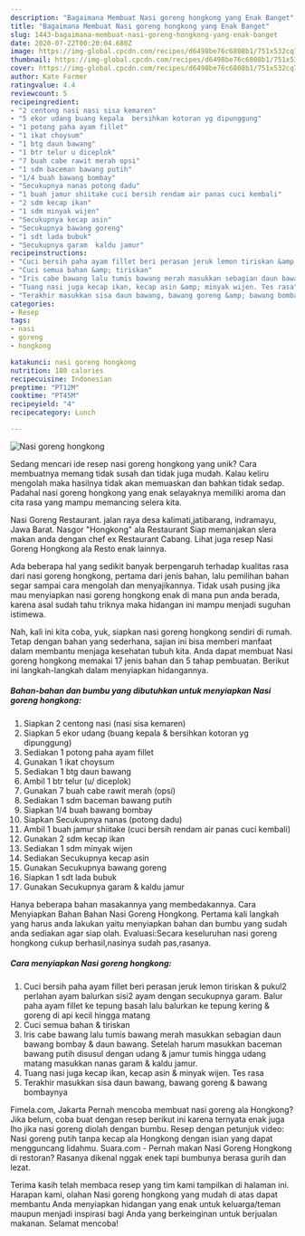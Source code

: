 ```yaml
---
description: "Bagaimana Membuat Nasi goreng hongkong yang Enak Banget"
title: "Bagaimana Membuat Nasi goreng hongkong yang Enak Banget"
slug: 1443-bagaimana-membuat-nasi-goreng-hongkong-yang-enak-banget
date: 2020-07-22T00:20:04.680Z
image: https://img-global.cpcdn.com/recipes/d6498be76c6808b1/751x532cq70/nasi-goreng-hongkong-foto-resep-utama.jpg
thumbnail: https://img-global.cpcdn.com/recipes/d6498be76c6808b1/751x532cq70/nasi-goreng-hongkong-foto-resep-utama.jpg
cover: https://img-global.cpcdn.com/recipes/d6498be76c6808b1/751x532cq70/nasi-goreng-hongkong-foto-resep-utama.jpg
author: Kate Farmer
ratingvalue: 4.4
reviewcount: 5
recipeingredient:
- "2 centong nasi nasi sisa kemaren"
- "5 ekor udang buang kepala  bersihkan kotoran yg dipunggung"
- "1 potong paha ayam fillet"
- "1 ikat choysum"
- "1 btg daun bawang"
- "1 btr telur u diceplok"
- "7 buah cabe rawit merah opsi"
- "1 sdm baceman bawang putih"
- "1/4 buah bawang bombay"
- "Secukupnya nanas potong dadu"
- "1 buah jamur shiitake cuci bersih rendam air panas cuci kembali"
- "2 sdm kecap ikan"
- "1 sdm minyak wijen"
- "Secukupnya kecap asin"
- "Secukupnya bawang goreng"
- "1 sdt lada bubuk"
- "Secukupnya garam  kaldu jamur"
recipeinstructions:
- "Cuci bersih paha ayam fillet beri perasan jeruk lemon tiriskan &amp; pukul2 perlahan ayam balurkan sisi2 ayam dengan secukupnya garam. Balur paha ayam fillet ke tepung basah lalu balurkan ke tepung kering &amp; goreng di api kecil hingga matang"
- "Cuci semua bahan &amp; tiriskan"
- "Iris cabe bawang lalu tumis bawang merah masukkan sebagian daun bawang bombay &amp; daun bawang. Setelah harum masukkan baceman bawang putih disusul dengan udang &amp; jamur tumis hingga udang matang masukkan nanas garam &amp; kaldu jamur."
- "Tuang nasi juga kecap ikan, kecap asin &amp; minyak wijen. Tes rasa"
- "Terakhir masukkan sisa daun bawang, bawang goreng &amp; bawang bombaynya"
categories:
- Resep
tags:
- nasi
- goreng
- hongkong

katakunci: nasi goreng hongkong 
nutrition: 180 calories
recipecuisine: Indonesian
preptime: "PT12M"
cooktime: "PT45M"
recipeyield: "4"
recipecategory: Lunch

---
```



![Nasi goreng hongkong](https://img-global.cpcdn.com/recipes/d6498be76c6808b1/751x532cq70/nasi-goreng-hongkong-foto-resep-utama.jpg)

Sedang mencari ide resep nasi goreng hongkong yang unik? Cara membuatnya memang tidak susah dan tidak juga mudah. Kalau keliru mengolah maka hasilnya tidak akan memuaskan dan bahkan tidak sedap. Padahal nasi goreng hongkong yang enak selayaknya memiliki aroma dan cita rasa yang mampu memancing selera kita.

Nasi Goreng Restaurant. jalan raya desa kalimati,jatibarang, indramayu, Jawa Barat. Nasgor &#34;Hongkong&#34; ala Restaurant Siap memanjakan slera makan anda dengan chef ex Restaurant Cabang. Lihat juga resep Nasi Goreng Hongkong ala Resto enak lainnya.

Ada beberapa hal yang sedikit banyak berpengaruh terhadap kualitas rasa dari nasi goreng hongkong, pertama dari jenis bahan, lalu pemilihan bahan segar sampai cara mengolah dan menyajikannya. Tidak usah pusing jika mau menyiapkan nasi goreng hongkong enak di mana pun anda berada, karena asal sudah tahu triknya maka hidangan ini mampu menjadi suguhan istimewa.


Nah, kali ini kita coba, yuk, siapkan nasi goreng hongkong sendiri di rumah. Tetap dengan bahan yang sederhana, sajian ini bisa memberi manfaat dalam membantu menjaga kesehatan tubuh kita. Anda dapat membuat Nasi goreng hongkong memakai 17 jenis bahan dan 5 tahap pembuatan. Berikut ini langkah-langkah dalam menyiapkan hidangannya.

<!--inarticleads1-->

##### Bahan-bahan dan bumbu yang dibutuhkan untuk menyiapkan Nasi goreng hongkong:

1. Siapkan 2 centong nasi (nasi sisa kemaren)
1. Siapkan 5 ekor udang (buang kepala &amp; bersihkan kotoran yg dipunggung)
1. Sediakan 1 potong paha ayam fillet
1. Gunakan 1 ikat choysum
1. Sediakan 1 btg daun bawang
1. Ambil 1 btr telur (u/ diceplok)
1. Gunakan 7 buah cabe rawit merah (opsi)
1. Sediakan 1 sdm baceman bawang putih
1. Siapkan 1/4 buah bawang bombay
1. Siapkan Secukupnya nanas (potong dadu)
1. Ambil 1 buah jamur shiitake (cuci bersih rendam air panas cuci kembali)
1. Gunakan 2 sdm kecap ikan
1. Sediakan 1 sdm minyak wijen
1. Sediakan Secukupnya kecap asin
1. Gunakan Secukupnya bawang goreng
1. Siapkan 1 sdt lada bubuk
1. Gunakan Secukupnya garam &amp; kaldu jamur


Hanya beberapa bahan masakannya yang membedakannya. Cara Menyiapkan Bahan Bahan Nasi Goreng Hongkong. Pertama kali langkah yang harus anda lakukan yaitu menyiapkan bahan dan bumbu yang sudah anda sediakan agar siap olah. Evaluasi:Secara keseluruhan nasi goreng hongkong cukup berhasil,nasinya sudah pas,rasanya. 

<!--inarticleads2-->

##### Cara menyiapkan Nasi goreng hongkong:

1. Cuci bersih paha ayam fillet beri perasan jeruk lemon tiriskan &amp; pukul2 perlahan ayam balurkan sisi2 ayam dengan secukupnya garam. Balur paha ayam fillet ke tepung basah lalu balurkan ke tepung kering &amp; goreng di api kecil hingga matang
1. Cuci semua bahan &amp; tiriskan
1. Iris cabe bawang lalu tumis bawang merah masukkan sebagian daun bawang bombay &amp; daun bawang. Setelah harum masukkan baceman bawang putih disusul dengan udang &amp; jamur tumis hingga udang matang masukkan nanas garam &amp; kaldu jamur.
1. Tuang nasi juga kecap ikan, kecap asin &amp; minyak wijen. Tes rasa
1. Terakhir masukkan sisa daun bawang, bawang goreng &amp; bawang bombaynya


Fimela.com, Jakarta Pernah mencoba membuat nasi goreng ala Hongkong? Jika belum, coba buat dengan resep berikut ini karena ternyata enak juga lho jika nasi goreng diolah dengan bumbu. Resep dengan petunjuk video: Nasi goreng putih tanpa kecap ala Hongkong dengan isian yang dapat mengguncang lidahmu. Suara.com - Pernah makan Nasi Goreng Hongkong di restoran? Rasanya dikenal nggak enek tapi bumbunya berasa gurih dan lezat. 

Terima kasih telah membaca resep yang tim kami tampilkan di halaman ini. Harapan kami, olahan Nasi goreng hongkong yang mudah di atas dapat membantu Anda menyiapkan hidangan yang enak untuk keluarga/teman maupun menjadi inspirasi bagi Anda yang berkeinginan untuk berjualan makanan. Selamat mencoba!

